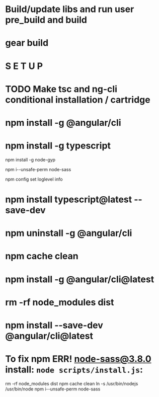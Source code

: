 # Build/update libs and run user pre_build and build
# gear build

# S E T U P
# TODO Make tsc and ng-cli conditional installation / cartridge
# npm install -g @angular/cli
# npm install -g typescript

npm install -g node-gyp

npm i--unsafe-perm node-sass

npm config set loglevel info

# npm install typescript@latest --save-dev

# npm uninstall -g @angular/cli
# npm cache clean
# npm install -g @angular/cli@latest

# rm -rf node_modules dist
# npm install --save-dev @angular/cli@latest


# To fix npm ERR! node-sass@3.8.0 install: `node scripts/install.js`:
rm -rf node_modules dist
npm cache clean
ln -s /usr/bin/nodejs /usr/bin/node
npm i--unsafe-perm node-sass
